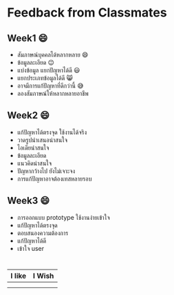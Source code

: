 # Feedback from Classmates

## Week1 :smile:
- สัมภาษณ์บุคคลได้หลากหลาย :smile:
- ข้อมูลละเอียด :wink:                 
- แบ่งข้อมูล แยกปัญหาได้ดี :smiley:
- แยกประเภทข้อมูลได้ดี :smile_cat:    
- อาจมีการแก้ปัญหาที่ดีกว่านี้ :sweat_smile:
- ลองสัมภาษณ์ให้หลากหลายอาชีพ

## Week2 :smile:
- แก้ปัญหาได้ตรงจุด ใช้งานได้จริง
- วาดรูปนำเสนอน่าสนใจ
- ไอเดียน่าสนใจ
- ข้อมูลละเอียด
- แนวคิดน่าสนใจ
- ปัญหากว้างไป ยังไม่เจาะจง
- การแก้ปัญหาอาจต้องเทสหลายรอบ

## Week3 :smile:
- การออกแบบ prototype ใช้งานง่ายเข้าใจ
- แก้ปัญหาได้ตรงจุด
- ตอบสนองความต้องการ
- แก้ปัญหาได้ดี
- เข้าใจ user

#

| I like | I Wish | 
| --------- | ---------- |
| | | 
| | | 
 

